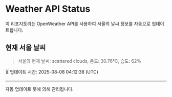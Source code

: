 
# Weather API Status

이 리포지토리는 OpenWeather API를 사용하여 서울의 날씨 정보를 자동으로 업데이트합니다.

## 현재 서울 날씨
> 서울의 현재 날씨: scattered clouds, 온도: 30.76°C, 습도: 62%

⏳ 업데이트 시간: 2025-08-08 04:12:38 (UTC)

---
자동 업데이트 봇에 의해 관리됩니다.

